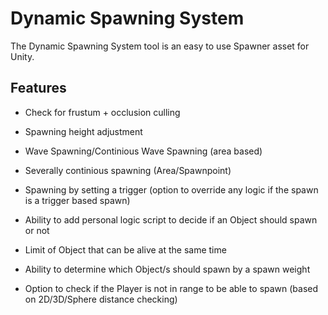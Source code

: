 # Dynamic Spawning System

The Dynamic Spawning System tool is an easy to use Spawner asset for Unity.

## Features

- Check for frustum + occlusion culling

- Spawning height adjustment

- Wave Spawning/Continious Wave Spawning (area based)

- Severally continious spawning (Area/Spawnpoint) 

- Spawning by setting a trigger (option to override any logic if the spawn is a trigger based spawn) 

- Ability to add personal logic script to decide if an Object should spawn or not

- Limit of Object that can be alive at the same time

- Ability to determine which Object/s should spawn by a spawn weight

- Option to check if the Player is not in range to be able to spawn (based on 2D/3D/Sphere distance checking)

